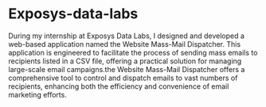 # Exposys-data-labs
During my internship at Exposys Data Labs, I designed and developed a web-based application named the Website Mass-Mail Dispatcher. This application is engineered to facilitate the process of sending mass emails to recipients listed in a CSV file, offering a practical solution for managing large-scale email campaigns.the Website Mass-Mail Dispatcher offers a comprehensive tool to control and dispatch emails to vast numbers of recipients, enhancing both the efficiency and convenience of email marketing efforts.
